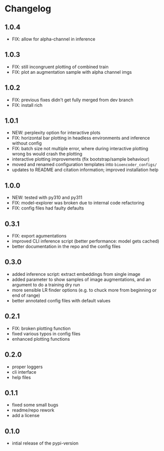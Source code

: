 # Changelog

## 1.0.4
- FIX: allow for alpha-channel in inference

## 1.0.3
- FIX: still incongruent plotting of combined train 
- FIX: plot an augmentation sample with alpha channel imgs

## 1.0.2
- FIX: previous fixes didn't get fully merged from dev branch
- FIX: install rich

## 1.0.1
- NEW: perplexity option for interactive plots
- FIX: horizontal bar plotting in headless environments and inference without config
- FIX: batch size not multiple error, where during interactive plotting wrong bs would crash the plotting
- interactive plotting improvements (fix bootstrap/sample behaviour)
- moved and renamed configuration templates into `bioencoder_configs/`
- updates to README and citation information; improved installation help

## 1.0.0
- NEW: tested with py310 and py311
- FIX: model-explorer was broken due to internal code refactoring
- FIX: config files had faulty defaults

## 0.3.1
- FIX: export agumentations
- improved CLI inference script (better performance: model gets cached)
- better documentation in the repo and the config files

## 0.3.0
- added inference script: extract embeddings from single image
- added parameter to show samples of image augmentations, and an argument to do a training dry run
- more sensible LR finder options (e.g. to chuck more from beginning or end of range)
- better annotated config files with default values

## 0.2.1
- FIX: broken plotting function
- fixed various typos in config files
- enhanced plotting functions

## 0.2.0
- proper loggers
- cli interface
- help files

## 0.1.1

- fixed some small bugs
- readme/repo rework
- add a license

## 0.1.0

- intial release of the pypi-version
